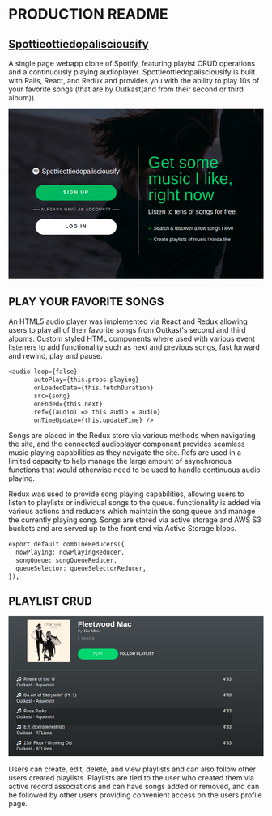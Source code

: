 # PRODUCTION README

## [Spottieottiedopalisciousify](https://spottieottiedopalisciousify.herokuapp.com/)

A single page webapp clone of Spotify, featuring playist CRUD operations and
a continuously playing audioplayer. Spottieottiedopalisciousify is built with Rails, React, and Redux
and provides you with the ability to play 10s of your favorite songs (that are by Outkast(and from their second or third album)).

![Splash](app/assets/images/Splash.png)

## PLAY YOUR FAVORITE SONGS
An HTML5 audio player was implemented via React and Redux allowing users to play all of their favorite songs from Outkast's second and third albums.  Custom styled HTML components where used with various event listeners to add functionality such as next and previous songs, fast forward and rewind, play and pause.

```
<audio loop={false}
       autoPlay={this.props.playing}
       onLoadedData={this.fetchDuration}
       src={song}
       onEnded={this.next}
       ref={(audio) => this.audio = audio}
       onTimeUpdate={this.updateTime} />

```

Songs are placed in the Redux store via various methods when navigating the site, and the connected audioplayer component provides seamless music
playing capabilities as they navigate the site. Refs are used in a limited capacity to help manage the large amount of asynchronous functions
that would otherwise need to be used to handle continuous audio playing.

Redux was used to provide song playing capabilities, allowing users to listen to playlists or individual songs to the queue.
functionality is added via various actions and reducers which maintain the song queue and manage the currently playing song. Songs are stored
via active storage and AWS S3 buckets and are served up to the front end via Active Storage blobs.

```
export default combineReducers({
  nowPlaying: nowPlayingReducer,
  songQueue: songQueueReducer,
  queueSelector: queueSelectorReducer,
});
```
## PLAYLIST CRUD

![Playlist](app/assets/images/playlist.png)

Users can create, edit, delete, and view playlists and can also follow other users created playlists. Playlists are tied to the user who
created them via active record associations and can have songs added or removed, and can be followed by other users providing convenient access on the users profile page.
